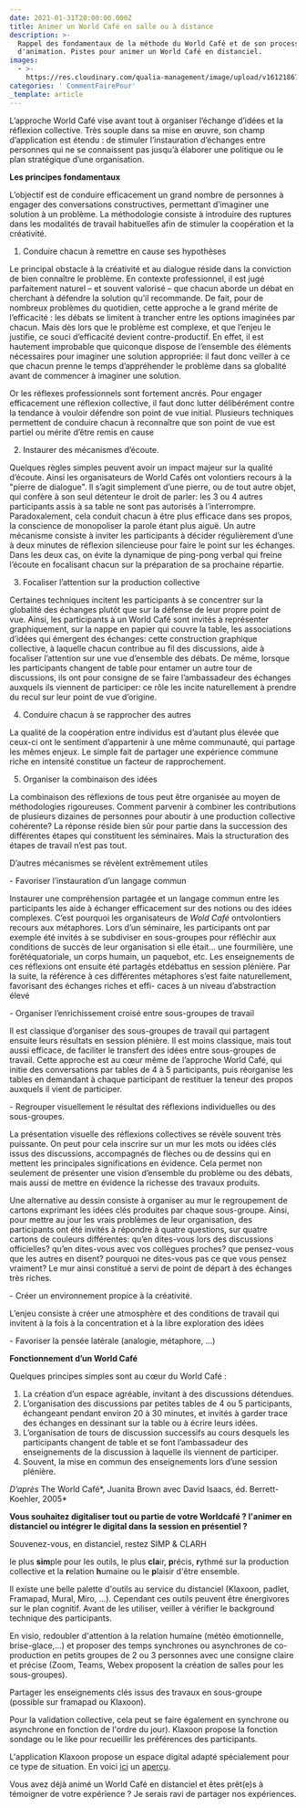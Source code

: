 ```yaml
---
date: 2021-01-31T20:00:00.000Z
title: Animer un World Café en salle ou à distance
description: >-
  Rappel des fondamentaux de la méthode du World Café et de son processus
  d'animation. Pistes pour animer un World Café en distanciel.
images:
  - >-
    https://res.cloudinary.com/qualia-management/image/upload/v1612186716/tdf/worldcafe_dockcn.jpg
categories: ' CommentFairePour'
_template: article
---
```




L’approche World Café vise avant tout à organiser l’échange d’idées et la réflexion collective. Très souple dans sa mise en œuvre, son champ d’application est étendu : de stimuler l’instauration d’échanges entre personnes qui ne se connaissent pas jusqu’à élaborer une politique ou le plan stratégique d’une organisation.

**Les principes fondamentaux**

L’objectif est de conduire efficacement un grand nombre de personnes à engager des conversations constructives, permettant d’imaginer une solution à un problème. La méthodologie consiste à introduire des ruptures dans les modalités de travail habituelles afin de stimuler la coopération et la créativité.

1. Conduire chacun à remettre en cause ses hypothèses

Le principal obstacle à la créativité et au dialogue réside dans la conviction de bien connaître le problème. En contexte professionnel, il est jugé parfaitement naturel – et souvent valorisé – que chacun aborde un débat en cherchant à défendre la solution qu’il recommande. De fait, pour de nombreux problèmes du quotidien, cette approche a le grand mérite de l’efficacité : les débats se limitent à trancher entre les options imaginées par chacun. Mais dès lors que le problème est complexe, et que l’enjeu le justifie, ce souci d’efficacité devient contre-productif. En effet, il est hautement improbable que quiconque dispose de l’ensemble des éléments nécessaires pour imaginer une solution appropriée: il faut donc veiller à ce que chacun prenne le temps d’appréhender le problème dans sa globalité avant de commencer à imaginer une solution.

Or les réflexes professionnels sont fortement ancrés. Pour engager efficacement une réflexion collective, il faut donc lutter délibérément contre la tendance à vouloir défendre son point de vue initial. Plusieurs techniques permettent de conduire chacun à reconnaître que son point de vue est partiel ou mérite d’être remis en cause

2. Instaurer des mécanismes d’écoute.

Quelques règles simples peuvent avoir un impact majeur sur la qualité d’écoute. Ainsi les organisateurs de World Cafés ont volontiers recours à la "pierre de dialogue". Il s’agit simplement d’une pierre, ou de tout autre objet, qui confère à son seul détenteur le droit de parler: les 3 ou 4 autres participants assis à sa table ne sont pas autorisés à l’interrompre. Paradoxalement, cela conduit chacun à être plus efficace dans ses propos, la conscience de monopoliser la parole étant plus aiguë. Un autre mécanisme consiste à inviter les participants à décider régulièrement d’une à deux minutes de réflexion silencieuse pour faire le point sur les échanges. Dans les deux cas, on évite la dynamique de ping-pong verbal qui freine l’écoute en focalisant chacun sur la préparation de sa prochaine répartie.

3. Focaliser l’attention sur la production collective

Certaines techniques incitent les participants à se concentrer sur la globalité des échanges plutôt que sur la défense de leur propre point de vue. Ainsi, les participants à un World Café sont invités à représenter graphiquement, sur la nappe en papier qui couvre la table, les associations d’idées qui émergent des échanges: cette construction graphique collective, à laquelle chacun contribue au fil des discussions, aide à focaliser l’attention sur une vue d’ensemble des débats. De même, lorsque les participants changent de table pour entamer un autre tour de discussions, ils ont pour consigne de se faire l’ambassadeur des échanges auxquels ils viennent de participer: ce rôle les incite naturellement à prendre du recul sur leur point de vue d’origine.

4. Conduire chacun à se rapprocher des autres

La qualité de la coopération entre individus est d’autant plus élevée que ceux-ci ont le sentiment d’appartenir à une même communauté, qui partage les mêmes enjeux. Le simple fait de partager une expérience commune riche en intensité constitue un facteur de rapprochement.

5. Organiser la combinaison des idées

La combinaison des réflexions de tous peut être organisée au moyen de méthodologies rigoureuses. Comment parvenir à combiner les contributions de plusieurs dizaines de personnes pour aboutir à une production collective cohérente? La réponse réside bien sûr pour partie dans la succession des différentes étapes qui constituent les séminaires. Mais la structuration des étapes de travail n’est pas tout.

D’autres mécanismes se révèlent extrêmement utiles

\- Favoriser l’instauration d’un langage commun

Instaurer une compréhension partagée et un langage commun entre les participants les aide à échanger efficacement sur des notions ou des idées complexes. C’est pourquoi les organisateurs de _Wold Café_ ontvolontiers recours aux métaphores. Lors d’un séminaire, les participants ont par exemple été invités à se subdiviser en sous-groupes pour réfléchir aux conditions de succès de leur organisation si elle était… une fourmilière, une forêtéquatoriale, un corps humain, un paquebot, etc. Les enseignements de ces réflexions ont ensuite été partagés etdébattus en session plénière. Par la suite, la référence à ces différentes métaphores s’est faite naturellement, favorisant des échanges riches et effi- caces à un niveau d’abstraction élevé

\- Organiser l’enrichissement croisé entre sous-groupes de travail

Il est classique d’organiser des sous-groupes de travail qui partagent ensuite leurs résultats en session plénière. Il est moins classique, mais tout aussi efficace, de faciliter le transfert des idées entre sous-groupes de travail. Cette approche est au cœur même de l’approche World Café, qui initie des conversations par tables de 4 à 5 participants, puis réorganise les tables en demandant à chaque participant de restituer la teneur des propos auxquels il vient de participer.

\- Regrouper visuellement le résultat des réflexions individuelles ou des sous-groupes.

La présentation visuelle des réflexions collectives se révèle souvent très puissante. On peut pour cela inscrire sur un mur les mots ou idées clés issus des discussions, accompagnés de flèches ou de dessins qui en mettent les principales significations en évidence. Cela permet non seulement de présenter une vision d’ensemble du problème ou des débats, mais aussi de mettre en évidence la richesse des travaux produits.

Une alternative au dessin consiste à organiser au mur le regroupement de cartons exprimant les idées clés produites par chaque sous-groupe. Ainsi, pour mettre au jour les vrais problèmes de leur organisation, des participants ont été invités à répondre à quatre questions, sur quatre cartons de couleurs différentes: qu’en dites-vous lors des discussions officielles? qu’en dites-vous avec vos collègues proches? que pensez-vous que les autres en disent? pourquoi ne dites-vous pas ce que vous pensez vraiment? Le mur ainsi constitué a servi de point de départ à des échanges très riches.

\- Créer un environnement propice à la créativité.

L’enjeu consiste à créer une atmosphère et des conditions de travail qui invitent à la fois à la concentration et à la libre exploration des idées

\- Favoriser la pensée latérale (analogie, métaphore, …)

**Fonctionnement d’un World Café**

Quelques principes simples sont au cœur du World Café :

1. La création d’un espace agréable, invitant à des discussions détendues.
2. L’organisation des discussions par petites tables de 4 ou 5 participants, échangeant pendant environ 20 à 30 minutes, et invités à garder trace des échanges en dessinant sur la table ou à écrire leurs idées.
3. L’organisation de tours de discussion successifs au cours desquels les participants changent de table et se font l’ambassadeur des enseignements de la discussion à laquelle ils viennent de participer.
4. Souvent, la mise en commun des enseignements lors d’une session plénière.

_D’après_ The World Café*, Juanita Brown avec David Isaacs, éd. Berrett-Koehler, 2005*

**Vous souhaitez digitaliser tout ou partie de votre Worldcafé ? l'animer en distanciel ou intégrer le digital dans la session en présentiel ?**

Souvenez-vous, en distanciel, restez SIMP & CLARH

le plus **sim**ple pour les outils, le plus **cla**ir, **p**récis, **r**ythmé sur la production collective et la **r**elation **h**umaine ou le **p**laisir d'être ensemble.

Il existe une belle palette d'outils au service du distanciel (Klaxoon, padlet, Framapad, Mural, Miro, ...). Cependant ces outils peuvent être énergivores sur le plan cognitif. Avant de les utiliser, veiller à vérifier le background technique des participants.

En visio, redoubler d'attention à la relation humaine (météo émotionnelle, brise-glace,...) et proposer des temps synchrones ou asynchrones de co-production en petits groupes de 2 ou 3 personnes avec une consigne claire et précise (Zoom, Teams, Webex proposent la création de salles pour les sous-groupes).

Partager les enseignements clés issus des travaux en sous-groupe (possible sur framapad ou Klaxoon).

Pour la validation collective, cela peut se faire également en synchrone ou asynchrone en fonction de l'ordre du jour). Klaxoon propose la fonction sondage ou le like pour recueillir les préférences des participants.

L'application Klaxoon propose un espace digital adapté spécialement pour ce type de situation. En voici [ici](https://klaxoon.com/fr/template/brainstorming-fr/world-cafe-lideation-collaborative-avec-plusieurs-sous-groupes) un [aperçu](https://app.klaxoon.com/join/KZ7WXNF).

Vous avez déjà animé un World Café en distanciel et êtes prêt(e)s à témoigner de votre expérience ? Je serais ravi de partager nos expériences.

